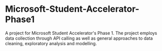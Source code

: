# Microsoft-Student-Accelerator-Phase1
A project for Microsoft Student Accelerator's Phase 1. The project employs data collection through API calling as well as general approaches to data cleaning, exploratory analysis and modelling.
